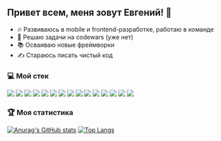 ## Привет всем, меня зовут Евгений! 👋

- 🔥 Развиваюсь в mobile и frontend-разработке, работаю в команде
- 🤔 Решаю задачи на codewars (уже нет)
- 📚 Осваиваю новые фреймворки
- ✍ Стараюсь писать чистый код

### 💻 Мой стек

<img src="https://img.shields.io/badge/-Visual Studio Code-007ACC?logo=visualstudiocode&logoColor=white&logoWidth=0"/> <img src="https://img.shields.io/badge/-Flutter-02569B?logo=flutter&logoColor=white&logoWidth=0"/> <img src="https://img.shields.io/badge/-ReactJs-61DAFB?logo=react&logoColor=white&logoWidth=0"/> <img src="https://img.shields.io/badge/-React Native-61DAFB?logo=react&logoColor=black&logoWidth=0"/> <img src="https://img.shields.io/badge/-Android-3DDC84?logo=android&logoColor=black&logoWidth=0"/> <img src="https://img.shields.io/badge/-iOS-000000?logo=ios&logoColor=white&logoWidth=0"/> <img src="https://img.shields.io/badge/-Java Script-F7DF1E?logo=javascript&logoColor=white&logoWidth=0"/> <img src="https://img.shields.io/badge/-HTML-E34F26?logo=html5&logoColor=white&logoWidth=0"/>
<img src="https://img.shields.io/badge/-CSS-1572B6?logo=css3&logoColor=white&logoWidth=0"/> <img src="https://img.shields.io/badge/-Git-F05032?logo=git&logoColor=white&logoWidth=0"/> <img src="https://img.shields.io/badge/-Sourcetree-0052CC?logo=sourcetree&logoColor=white&logoWidth=0"/> <img src="https://img.shields.io/badge/-React Router Dom-CA4245?logo=reactrouter&logoColor=white&logoWidth=0"/> <img src="https://img.shields.io/badge/-Webpack-8DD6F9?logo=webpack&logoColor=white&logoWidth=0"/> <img src="https://img.shields.io/badge/-TeamCity-000000?logo=teamcity&logoColor=white&logoWidth=0"/> <img src="https://img.shields.io/badge/-Figma-F24E1E?logo=figma&logoColor=white&logoWidth=0"/>

### 🏆 Моя статистика

[![Anurag's GitHub stats](https://github-readme-stats.vercel.app/api?username=akaevgeniy&show_icons=true&theme=dracula)](https://github.com/anuraghazra/github-readme-stats) [![Top Langs](https://github-readme-stats.vercel.app/api/top-langs/?username=akaevgeniy&layout=compact&theme=dracula)](https://github.com/anuraghazra/github-readme-stats)
